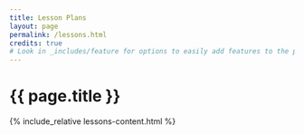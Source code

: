 ```yaml
---
title: Lesson Plans
layout: page
permalink: /lessons.html
credits: true
# Look in _includes/feature for options to easily add features to the page
---
```


# {{ page.title }}

<div class="container">

{% include_relative lessons-content.html %}

</div>